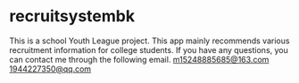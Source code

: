 # recruitsystembk
This is a school Youth League project. This app mainly recommends various recruitment information for college students.
If you have any questions, you can contact me through the following email.
m15248885685@163.com
1944227350@qq.com

